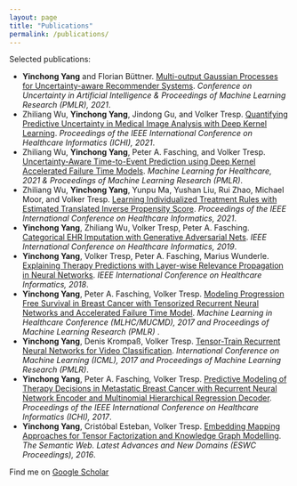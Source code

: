 ```yaml
---
layout: page
title: "Publications"
permalink: /publications/
---
```

Selected publications:
- **Yinchong Yang** and Florian Büttner. [Multi-output Gaussian Processes for Uncertainty-aware Recommender Systems](https://proceedings.mlr.press/v161/yang21a.html). *Conference on Uncertainty in Artificial Intelligence & Proceedings of Machine Learning Research (PMLR), 2021*.
- Zhiliang Wu, **Yinchong Yang**, Jindong Gu, and Volker Tresp. [Quantifying Predictive Uncertainty in Medical Image Analysis with Deep Kernel Learning](https://arxiv.org/abs/2106.00638). *Proceedings of the IEEE International Conference on Healthcare Informatics (ICHI), 2021*.
- Zhiliang Wu, **Yinchong Yang**, Peter A. Fasching, and Volker Tresp. [Uncertainty-Aware Time-to-Event Prediction using Deep Kernel Accelerated Failure Time Models](https://proceedings.mlr.press/v149/wu21a.html). *Machine Learning for Healthcare, 2021 & Proceedings of Machine Learning Research (PMLR)*.
- Zhiliang Wu, **Yinchong Yang**, Yunpu Ma, Yushan Liu, Rui Zhao, Michael Moor, and Volker Tresp. [Learning Individualized Treatment Rules with Estimated Translated Inverse Propensity Score](https://arxiv.org/abs/2007.01083). *Proceedings of the IEEE International Conference on Healthcare Informatics, 2021*.
- **Yinchong Yang**, Zhiliang Wu, Volker Tresp, Peter A. Fasching. [Categorical EHR Imputation with Generative Adversarial Nets](https://ieeexplore.ieee.org/abstract/document/8904717). *IEEE International Conference on Healthcare Informatics, 2019*.
- **Yinchong Yang**, Volker Tresp, Peter A. Fasching, Marius Wunderle. [Explaining Therapy Predictions with Layer-wise Relevance Propagation in Neural Networks](https://ieeexplore.ieee.org/abstract/document/8419358). *IEEE International Conference on Healthcare Informatics, 2018*.
- **Yinchong Yang**, Peter A. Fasching, Volker Tresp. [Modeling Progression Free Survival in Breast Cancer with Tensorized Recurrent Neural Networks and Accelerated Failure Time Model](http://proceedings.mlr.press/v68/yang17a.html). *Machine Learning in Healthcare Conference (MLHC/MUCMD), 2017 and Proceedings of Machine Learning Research (PMLR)* .
- **Yinchong Yang**, Denis Krompaß, Volker Tresp. [Tensor-Train Recurrent Neural Networks for Video Classification](http://proceedings.mlr.press/v70/yang17e.html). *International Conference on Machine Learning (ICML), 2017 and Proceedings of Machine Learning Research (PMLR)*.
- **Yinchong Yang**, Peter A. Fasching, Volker Tresp. [Predictive Modeling of Therapy Decisions in Metastatic Breast Cancer with Recurrent Neural Network Encoder and Multinomial Hierarchical Regression Decoder](https://ieeexplore.ieee.org/document/8031131). *Proceedings of the IEEE International Conference on Healthcare Informatics (ICHI), 2017*.
- **Yinchong Yang**, Cristóbal Esteban, Volker Tresp. [Embedding Mapping Approaches for Tensor Factorization and Knowledge Graph Modelling](https://link.springer.com/chapter/10.1007/978-3-319-34129-3_13). *The Semantic Web. Latest Advances and New Domains (ESWC Proceedings), 2016*.

Find me on [Google Scholar](https://scholar.google.com/citations?hl=de&user=7H87ifwAAAAJ)
